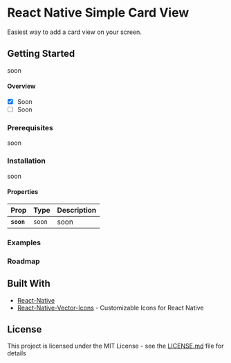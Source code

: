 # React Native Simple Card View

Easiest way to add a card view on your screen.

## Getting Started

soon

#### Overview

- [x] Soon
- [ ] Soon

### Prerequisites

soon

### Installation

soon

#### Properties

| Prop | Type | Description |
|---|---|---|
|**`soon`**|`soon`| soon |

### Examples

### Roadmap

## Built With

* [React-Native](https://facebook.github.io/react-native/)
* [React-Native-Vector-Icons](https://github.com/oblador/react-native-vector-icons) - Customizable Icons for React Native

## License

This project is licensed under the MIT License - see the [LICENSE.md](LICENSE.md) file for details
